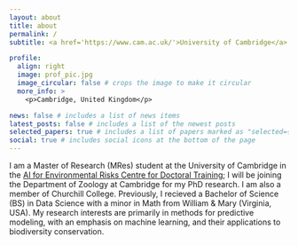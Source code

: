 ```yaml
---
layout: about
title: about
permalink: /
subtitle: <a href='https://www.cam.ac.uk/'>University of Cambridge</a>.

profile:
  align: right
  image: prof_pic.jpg
  image_circular: false # crops the image to make it circular
  more_info: >
    <p>Cambridge, United Kingdom</p>

news: false # includes a list of news items
latest_posts: false # includes a list of the newest posts
selected_papers: true # includes a list of papers marked as "selected={true}"
social: true # includes social icons at the bottom of the page
---
```


I am a Master of Research (MRes) student at the University of Cambridge in the [AI for Environmental Risks Centre for Doctoral Training](https://ai4er-cdt.esc.cam.ac.uk/); I will be joining the Department of Zoology at Cambridge for my PhD research. I am also a member of Churchill College. Previously, I recieved a Bachelor of Science (BS) in Data Science with a minor in Math from William & Mary (Virginia, USA). My research interests are primarily in methods for predictive modeling, with an emphasis on machine learning, and their applications to biodiversity conservation.
